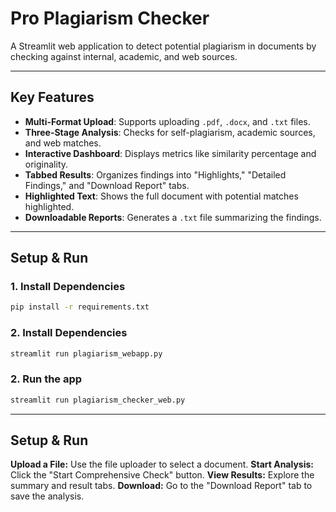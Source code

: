 # Pro Plagiarism Checker

A Streamlit web application to detect potential plagiarism in documents by checking against internal, academic, and web sources.

---
## Key Features

* **Multi-Format Upload**: Supports uploading `.pdf`, `.docx`, and `.txt` files.
* **Three-Stage Analysis**: Checks for self-plagiarism, academic sources, and web matches.
* **Interactive Dashboard**: Displays metrics like similarity percentage and originality.
* **Tabbed Results**: Organizes findings into "Highlights," "Detailed Findings," and "Download Report" tabs.
* **Highlighted Text**: Shows the full document with potential matches highlighted.
* **Downloadable Reports**: Generates a `.txt` file summarizing the findings.

---
## Setup & Run

### 1. Install Dependencies
```bash
pip install -r requirements.txt
```

### 2. Install Dependencies
```bash
streamlit run plagiarism_webapp.py
```

### 2. Run the app
```bash
streamlit run plagiarism_checker_web.py
```

---
## Setup & Run

**Upload a File:** Use the file uploader to select a document.
**Start Analysis:** Click the "Start Comprehensive Check" button.
**View Results:** Explore the summary and result tabs.
**Download:** Go to the "Download Report" tab to save the analysis.
